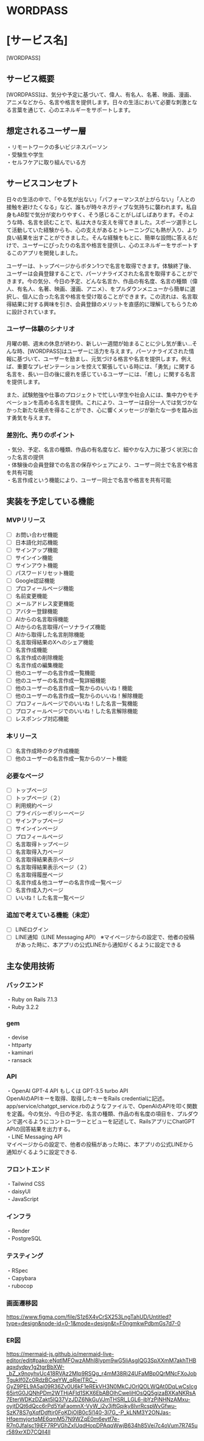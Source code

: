# WORDPASS
# [サービス名]
[WORDPASS]
## サービス概要
[WORDPASS]は、気分や予定に基づいて、偉人、有名人、名著、映画、漫画、アニメなどから、名言や格言を提供します。日々の生活において必要な刺激となる言葉を通じて、心のエネルギーをサポートします。

## 想定されるユーザー層
・リモートワークの多いビジネスパーソン  
・受験生や学生  
・セルフケアに取り組んでいる方  

## サービスコンセプト
日々の生活の中で、「やる気が出ない」「パフォーマンスが上がらない」「人との接触を避けたくなる」など、誰もが時々ネガティブな気持ちに襲われます。私自身もAB型で気分が変わりやすく、そう感じることがしばしばあります。そのような時、名言を読むことで、私は大きな支えを得てきました。スポーツ選手として活動していた経験からも、心の支えがあるとトレーニングにも熱が入り、より良い結果を出すことができました。そんな経験をもとに、簡単な設問に答えるだけで、ユーザーにぴったりの名言や格言を提供し、心のエネルギーをサポートするこのアプリを開発しました。

ユーザーは、トップページからボタン1つで名言を取得できます。体験終了後、ユーザーは会員登録することで、パーソナライズされた名言を取得することができます。今の気分、今日の予定、どんな名言か、作品の有名度、名言の種類（偉人、有名人、名著、映画、漫画、アニメ）、をプルダウンメニューから簡単に選択し、個人に合った名言や格言を受け取ることができます。この流れは、名言取得結果に対する興味を引き、会員登録のメリットを直感的に理解してもらうために設計されています。

### ユーザー体験のシナリオ
月曜の朝、週末の休息が終わり、新しい一週間が始まることに少し気が重い…そんな時、[WORDPASS]はユーザーに活力を与えます。パーソナライズされた情報に基づいて、ユーザーを励まし、元気づける格言や名言を提供します。例えば、重要なプレゼンテーションを控えて緊張している時には、「勇気」に関する名言を、長い一日の後に疲れを感じているユーザーには、「癒し」に関する名言を提供します。

また、試験勉強や仕事のプロジェクトで忙しい学生や社会人には、集中力やモチベーションを高める名言を提供。これにより、ユーザーは自分一人では気づかなかった新たな視点を得ることができ、心に響くメッセージが新たな一歩を踏み出す勇気を与えます。

### 差別化、売りのポイント
・気分、予定、名言の種類、作品の有名度など、細やかな入力に基づく状況に合った名言の提供  
・体験後の会員登録での名言の保存やシェアにより、ユーザー同士で名言や格言を共有可能  
・名言作成という機能により、ユーザー同士で名言や格言を共有可能  
## 実装を予定している機能

### MVPリリース
- [ ] お問い合わせ機能
- [ ] 日本語化対応機能
- [ ] サインアップ機能
- [ ] サインイン機能
- [ ] サインアウト機能
- [ ] パスワードリセット機能
- [ ] Google認証機能
- [ ] プロフィールページ機能
- [ ] 名前変更機能
- [ ] メールアドレス変更機能
- [ ] アバター登録機能
- [ ] AIからの名言取得機能
- [ ] AIからの名言取得パーソナライズ機能
- [ ] AIから取得した名言削除機能
- [ ] 名言取得結果のXへのシェア機能
- [ ] 名言作成機能
- [ ] 名言作成の削除機能
- [ ] 名言作成の編集機能
- [ ] 他のユーザーの名言作成一覧機能
- [ ] 他のユーザーの名言作成一覧詳細機能
- [ ] 他のユーザーの名言作成一覧からのいいね！機能
- [ ] 他のユーザーの名言作成一覧からのいいね！解除機能
- [ ] プロフィールページでのいいね！した名言一覧機能
- [ ] プロフィールページでのいいね！した名言解除機能
- [ ] レスポンシブ対応機能

### 本リリース
- [ ] 名言作成時のタグ作成機能
- [ ] 他のユーザーの名言作成一覧からのソート機能

### 必要なページ
- [ ] トップページ
- [ ] トップページ（２）
- [ ] 利用規約ページ
- [ ] プライバシーポリシーページ
- [ ] サインアップページ
- [ ] サインインページ
- [ ] プロフィールページ
- [ ] 名言取得トップページ
- [ ] 名言取得入力ページ
- [ ] 名言取得結果表示ページ
- [ ] 名言取得結果表示ページ（２）
- [ ] 名言取得履歴ページ
- [ ] 名言作成＆他ユーザーの名言作成一覧ページ
- [ ] 名言作成入力ページ
- [ ] いいね！した名言一覧ページ

### 追加で考えている機能（未定）
- [ ] LINEログイン
- [ ] LINE通知（LINE Messaging API）
      ※マイページからの設定で、他者の投稿があった時に、本アプリの公式LINEから通知がくるように設定できる  

## 主な使用技術
### バックエンド
・Ruby on Rails 7.1.3  
・Ruby 3.2.2  

### gem  
・devise  
・httparty  
・kaminari  
・ransack  

### API  
・OpenAI GPT-4 API もしくは GPT-3.5 turbo API  
OpenAIのAPIキーを取得、取得したキーをRails credentialに記述。app/service/chatgpt_service.rbのようなファイルで、OpenAIのAPIを叩く関数を定義。今の気分、今日の予定、名言の種類、作品の有名度の項目を、プルダウンで選べるようにコントローラーとビューを記述して、RailsアプリにChatGPT APIの回答結果を出力する。  
・LINE Messaging API  
  マイページからの設定で、他者の投稿があった時に、本アプリの公式LINEから通知がくるように設定できる.  

### フロントエンド
・Tailwind CSS  
・daisyUI  
・JavaScript  

### インフラ
・Render  
・PostgreSQL  

### テスティング
・RSpec  
・Capybara  
・rubocop  

### 画面遷移図
https://www.figma.com/file/S1z6X4vCrSX253LngTahUD/Untitled?type=design&node-id=0-1&mode=design&t=F0ngmkwPdbmGs7d7-0

### ER図
https://mermaid-js.github.io/mermaid-live-editor/edit#pako:eNqtlMFOwzAMhl8lypm9wG5IiAsgIQG3SpXXmM7akhTHBaqxdydpy1g2tgrBbXW-_bZ_x9noyhvUc418RVAz2MIp9RSQg_r4mM38Rj24UFaMBp0QrMNcFXoJobTgukIf0Zc0RdzBCqeYW_qRieITRC_-GyZ9PEL9A5ai09R36Zv0U6kF1eREkVH3N0MkCJOrlQOLWQAt0DqLwCsIcg65irtG0JQNhPDm2WTHjAFld1SKX6EbABOlhCweIiHOsQQ5gizaBXKaNKRsA7EterWDKzDZakt5lQ37VzJDZ6NkGuVJmTHSRl_LGL6-ibYzPiNHNzAMxu-oyjtDQt6dQcc6rPd5YaFaomnX-VyW_i2v3jftGpiky8IvrRcspWvGfwu-SzK78S7gXqfDdftjr0FoKDiOIB0c5l140-3l7G_-P_kLNM3Y2ONJas-HfqemyjortqME6qmM57N9WZqE0m6eytf7e-R7n0JfaIsc19jEF7RPVGhZxlUqdHopDPAqqWwjB634h85Vei7c4oVum7R745ur589xrXD7CQlI4lI